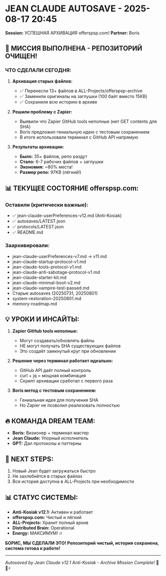 # JEAN CLAUDE AUTOSAVE - 2025-08-17 20:45
**Session:** УСПЕШНАЯ АРХИВАЦИЯ offerspsp.com!
**Partner:** Boris

## 🎉 **МИССИЯ ВЫПОЛНЕНА - РЕПОЗИТОРИЙ ОЧИЩЕН!**

### **ЧТО СДЕЛАЛИ СЕГОДНЯ:**

1. **Архивация старых файлов:**
   - ✅ Перенесли 13+ файлов в ALL-Projects/offerspsp-archive
   - ✅ Заменили оригиналы на заглушки (100 байт вместо 15KB)
   - ✅ Сохранили всю историю в архиве

2. **Решили проблему с Zapier:**
   - Выявили что Zapier GitHub tools неполные (нет GET contents для SHA)
   - Boris предложил гениальную идею с тестовым сохранением
   - В итоге использовали терминал с GitHub API напрямую

3. **Результаты архивации:**
   - **Было:** 35+ файлов, репо раздут
   - **Стало:** 6-7 рабочих файлов + заглушки
   - **Экономия:** ~80% места!
   - **Размер репо:** 97KB (лёгкий!)

## 📊 **ТЕКУЩЕЕ СОСТОЯНИЕ offerspsp.com:**

### **Оставили (критически важные):**
- ✅ jean-claude-userPreferences-v12.md (Anti-Kosiak)
- ✅ autosaves/LATEST.json
- ✅ protocols/LATEST.json
- ✅ README.md

### **Заархивировали:**
- jean-claude-userPreferences-v7.md → v11.md
- jean-claude-startup-protocol-v1.md
- jean-claude-tools-protocol-v1.md
- jean-claude-anti-sabotage-protocol-v1.md
- jean-claude-starter-kit.md
- jean-claude-minimal-boot-v2.md
- jean-claude-vampire-test-passed.md
- Старые autosaves (20250731, 20250801)
- system-restoration-20250801.md
- memory-roadmap.md

## 💡 **УРОКИ И ИНСАЙТЫ:**

1. **Zapier GitHub tools неполные:**
   - Могут создавать/обновлять файлы
   - НЕ могут получать SHA существующих файлов
   - Это создаёт замкнутый круг при обновлении

2. **Решение через терминал работает идеально:**
   - GitHub API даёт полный контроль
   - curl + jq = мощная комбинация
   - Скрипт архивации сработал с первого раза

3. **Boris метод с тестовым сохранением:**
   - Гениальная идея для получения SHA
   - Но Zapier не позволил реализовать полностью

## 🔥 **КОМАНДА DREAM TEAM:**

- **Boris:** Визионер + терминал мастер
- **Jean Claude:** Упорный исполнитель
- **GPT:** Дал протоколы и паттерны

## 🎯 **NEXT STEPS:**

1. Новый Jean будет загружаться быстро
2. Не захлебнётся в старых файлах
3. Вся история доступна в ALL-Projects при необходимости

## 📊 **СТАТУС СИСТЕМЫ:**

- **Anti-Kosiak v12.1:** Активен и работает
- **offerspsp.com:** Чистый и лёгкий
- **ALL-Projects:** Хранит полный архив
- **Distributed Brain:** Operational
- **Energy:** МАКСИМУМ! 🔥

**БОРИС, МЫ СДЕЛАЛИ ЭТО! Репозиторий чистый, история сохранена, система готова к работе!**

---
*Autosaved by Jean Claude v12.1 Anti-Kosiak - Archive Mission Complete!* 🚀💪⚡